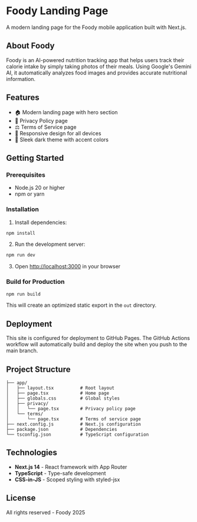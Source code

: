 # Foody Landing Page

A modern landing page for the Foody mobile application built with Next.js.

## About Foody

Foody is an AI-powered nutrition tracking app that helps users track their calorie intake by simply taking photos of their meals. Using Google's Gemini AI, it automatically analyzes food images and provides accurate nutritional information.

## Features

- 🏠 Modern landing page with hero section
- 📄 Privacy Policy page
- ⚖️ Terms of Service page
- 📱 Responsive design for all devices
- 🎨 Sleek dark theme with accent colors

## Getting Started

### Prerequisites

- Node.js 20 or higher
- npm or yarn

### Installation

1. Install dependencies:

```bash
npm install
```

2. Run the development server:

```bash
npm run dev
```

3. Open [http://localhost:3000](http://localhost:3000) in your browser

### Build for Production

```bash
npm run build
```

This will create an optimized static export in the `out` directory.

## Deployment

This site is configured for deployment to GitHub Pages. The GitHub Actions workflow will automatically build and deploy the site when you push to the main branch.

## Project Structure

```
├── app/
│   ├── layout.tsx          # Root layout
│   ├── page.tsx            # Home page
│   ├── globals.css         # Global styles
│   ├── privacy/
│   │   └── page.tsx        # Privacy policy page
│   └── terms/
│       └── page.tsx        # Terms of service page
├── next.config.js          # Next.js configuration
├── package.json            # Dependencies
└── tsconfig.json           # TypeScript configuration
```

## Technologies

- **Next.js 14** - React framework with App Router
- **TypeScript** - Type-safe development
- **CSS-in-JS** - Scoped styling with styled-jsx

## License

All rights reserved - Foody 2025
